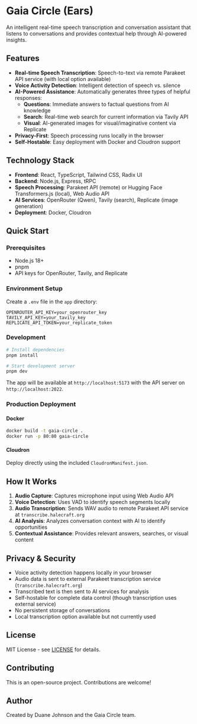 # Gaia Circle (Ears)

An intelligent real-time speech transcription and conversation assistant that listens to conversations and provides contextual help through AI-powered insights.

## Features

- **Real-time Speech Transcription**: Speech-to-text via remote Parakeet API service (with local option available)
- **Voice Activity Detection**: Intelligent detection of speech vs. silence
- **AI-Powered Assistance**: Automatically generates three types of helpful responses:
  - **Questions**: Immediate answers to factual questions from AI knowledge
  - **Search**: Real-time web search for current information via Tavily API
  - **Visual**: AI-generated images for visual/imaginative content via Replicate
- **Privacy-First**: Speech processing runs locally in the browser
- **Self-Hostable**: Easy deployment with Docker and Cloudron support

## Technology Stack

- **Frontend**: React, TypeScript, Tailwind CSS, Radix UI
- **Backend**: Node.js, Express, tRPC
- **Speech Processing**: Parakeet API (remote) or Hugging Face Transformers.js (local), Web Audio API
- **AI Services**: OpenRouter (Qwen), Tavily (search), Replicate (image generation)
- **Deployment**: Docker, Cloudron

## Quick Start

### Prerequisites

- Node.js 18+
- pnpm
- API keys for OpenRouter, Tavily, and Replicate

### Environment Setup

Create a `.env` file in the `app` directory:

```env
OPENROUTER_API_KEY=your_openrouter_key
TAVILY_API_KEY=your_tavily_key
REPLICATE_API_TOKEN=your_replicate_token
```

### Development

```bash
# Install dependencies
pnpm install

# Start development server
pnpm dev
```

The app will be available at `http://localhost:5173` with the API server on `http://localhost:2022`.

### Production Deployment

#### Docker
```bash
docker build -t gaia-circle .
docker run -p 80:80 gaia-circle
```

#### Cloudron
Deploy directly using the included `CloudronManifest.json`.

## How It Works

1. **Audio Capture**: Captures microphone input using Web Audio API
2. **Voice Detection**: Uses VAD to identify speech segments locally
3. **Audio Transcription**: Sends WAV audio to remote Parakeet API service at `transcribe.halecraft.org`
4. **AI Analysis**: Analyzes conversation context with AI to identify opportunities
5. **Contextual Assistance**: Provides relevant answers, searches, or visual content

## Privacy & Security

- Voice activity detection happens locally in your browser
- Audio data is sent to external Parakeet transcription service (`transcribe.halecraft.org`)
- Transcribed text is then sent to AI services for analysis
- Self-hostable for complete data control (though transcription uses external service)
- No persistent storage of conversations
- Local transcription option available but not currently used

## License

MIT License - see [LICENSE](LICENSE) for details.

## Contributing

This is an open-source project. Contributions are welcome!

## Author

Created by Duane Johnson and the Gaia Circle team.
